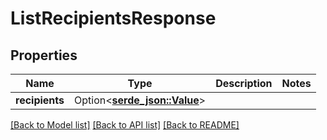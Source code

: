 # ListRecipientsResponse

## Properties

Name | Type | Description | Notes
------------ | ------------- | ------------- | -------------
**recipients** | Option<[**serde_json::Value**](.md)> |  | 

[[Back to Model list]](../README.md#documentation-for-models) [[Back to API list]](../README.md#documentation-for-api-endpoints) [[Back to README]](../README.md)


